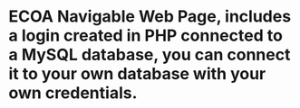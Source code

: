 # ECOA Navigable Web Page, includes a login created in PHP connected to a MySQL database, you can connect it to your own database with your own credentials. 
